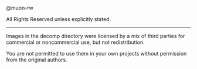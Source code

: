 @muon-rw

All Rights Reserved unless explicitly stated.


___
Images in the decomp directory were licensed by a mix of third parties for commercial or noncommercial use, but not redistribution.

You are not permitted to use them in your own projects without permission from the original authors.